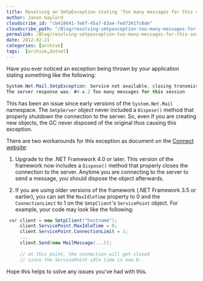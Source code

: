 ```yaml
---
title: Resolving an SmtpException stating 'Too many messages for this session'
author: Jason Gaylord
cloudscribe_id: "cb418641-7e6f-45a7-83ae-fed7241fc0de"
cloudscribe_path: "/Blog/resolving-smtpexception-too-many-messages-for-this-session"
permalink: /Blog/resolving-smtpexception-too-many-messages-for-this-session
date: 2012-02-21
categories: [archive]
tags:  [archive,dotnet]
---
```


Have you ever noticed an exception being thrown by your application stating something like the following:

```csharp
System.Net.Mail.SmtpException: Service not available, closing transmission channel. 
The server response was: #4.x.2 Too many messages for this session
```

This has been an issue since early versions of the `System.Net.Mail` namespace. The `SmtpServer` object never included a `Dispose()` method that properly shutdown the connection to the server. So, even if you are creating new objects, the GC never disposed of the original thus causing this exception.

There are two workarounds for this exception as document on the [Connect website](http://jasong.us/wXDVAH):

1.  Upgrade to the .NET Framework 4.0 or later. This version of the framework now includes a `Dispose()` method that properly closes the connection to the server. Anytime you are connecting to the server to send a message, you should dispose the object afterwards.  

2.  If you are using older versions of the framework (.NET Framework 3.5 or earlier), you can set the `MaxIdleTime` property to 0 and the `ConnectionLimit` to 1 on the `SmtpClient`'s `ServicePoint` object. For example, your code may look like the following:

```csharp
 var client = new SmtpClient("hostname");
     client.ServicePoint.MaxIdleTime = 0;
     client.ServicePoint.ConnectionLimit = 1;
     ...
     client.Send(new MailMessage(...));
 
     // at this point, the connection will get closed
     // since the ServicePoint idle time is now 0.
```

Hope this helps to solve any issues you've had with this.
